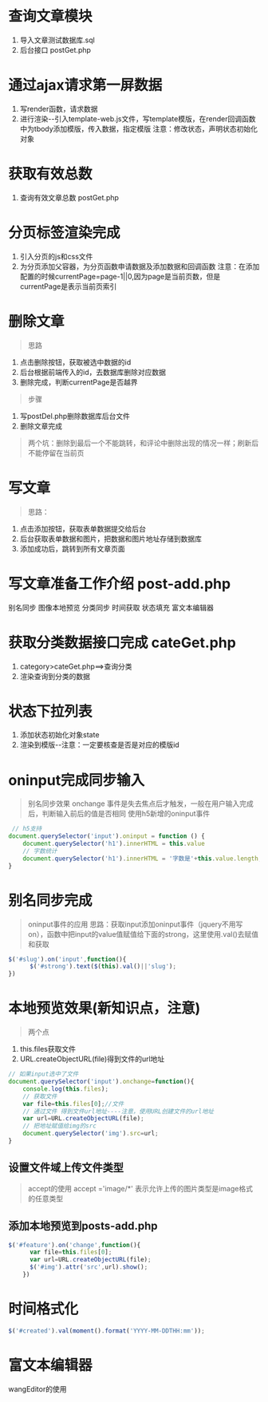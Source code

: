 # 查询文章模块
1. 导入文章测试数据库.sql
2. 后台接口 postGet.php
# 通过ajax请求第一屏数据
1. 写render函数，请求数据
2. 进行渲染--引入template-web.js文件，写template模版，在render回调函数中为tbody添加模版，传入数据，指定模版
注意：修改状态，声明状态初始化对象
# 获取有效总数
1. 查询有效文章总数 postGet.php
# 分页标签渲染完成
1. 引入分页的js和css文件
2. 为分页添加父容器，为分页函数申请数据及添加数据和回调函数
注意：在添加配置的时候currentPage=page-1||0,因为page是当前页数，但是currentPage是表示当前页索引
# 删除文章
> 思路
1. 点击删除按钮，获取被选中数据的id
2. 后台根据前端传入的id，去数据库删除对应数据
3. 删除完成，判断currentPage是否越界
> 步骤
1. 写postDel.php删除数据库后台文件
2. 删除文章完成
> 两个坑：删除到最后一个不能跳转，和评论中删除出现的情况一样；刷新后不能停留在当前页
# 写文章
> 思路：
1. 点击添加按钮，获取表单数据提交给后台
2. 后台获取表单数据和图片，把数据和图片地址存储到数据库
3. 添加成功后，跳转到所有文章页面
# 写文章准备工作介绍 post-add.php
别名同步
图像本地预览
分类同步
时间获取
状态填充
富文本编辑器
# 获取分类数据接口完成 cateGet.php
1. category>cateGet.php==>查询分类
2. 渲染查询到分类的数据
# 状态下拉列表
1. 添加状态初始化对象state
2. 渲染到模版--注意：一定要核查是否是对应的模版id
# oninput完成同步输入
> 别名同步效果
onchange 事件是失去焦点后才触发，一般在用户输入完成后，判断输入前后的值是否相同
> 使用h5新增的oninput事件
```js
 // h5支持
document.querySelector('input').oninput = function () {
    document.querySelector('h1').innerHTML = this.value
    // 字数统计
    document.querySelector('h1').innerHTML = '字数是'+this.value.length;
}
```
# 别名同步完成
> oninput事件的应用
思路：获取input添加oninput事件（jquery不用写on），函数中把input的value值赋值给下面的strong，这里使用.val()去赋值和获取
```js
$('#slug').on('input',function(){
      $('#strong').text($(this).val()||'slug');
})
```
# 本地预览效果(新知识点，注意)
> 两个点
1. this.files获取文件
2. URL.createObjectURL(file)得到文件的url地址
```js
// 如果input选中了文件
document.querySelector('input').onchange=function(){
    console.log(this.files);
    // 获取文件
    var file=this.files[0];//文件
    // 通过文件 得到文件url地址----注意，使用URL创建文件的url地址
    var url=URL.createObjectURL(file);
    // 把地址赋值给img的src
    document.querySelector('img').src=url;
}
```
## 设置文件域上传文件类型
> accept的使用
accept ='image/*' 表示允许上传的图片类型是image格式的任意类型
## 添加本地预览到posts-add.php
```js
$('#feature').on('change',function(){
      var file=this.files[0];
      var url=URL.createObjectURL(file);
      $('#img').attr('src',url).show();
    })
```
# 时间格式化
```js
$('#created').val(moment().format('YYYY-MM-DDTHH:mm'));
```
# 富文本编辑器
wangEditor的使用